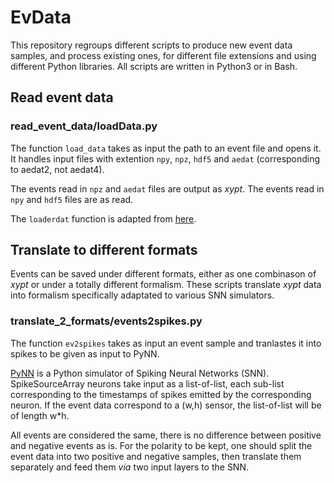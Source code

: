 # EvData
This repository regroups different scripts to produce new event data samples, and process existing ones, for different file extensions and using different Python libraries.
All scripts are written in Python3 or in Bash. 

## Read event data

### read_event_data/loadData.py
The function ```load_data``` takes as input the path to an event file and opens it. It handles input files with extention ```npy```, ```npz```, ```hdf5``` and ```aedat``` (corresponding to aedat2, not aedat4). 

The events read in ```npz``` and ```aedat``` files are output as *xypt*. The events read in ```npy``` and ```hdf5``` files are as read.

The ```loaderdat``` function is adapted from [here](https://github.com/SensorsINI/processAEDAT/blob/master/jAER_utils/loadaerdat.py).

## Translate to different formats
Events can be saved under different formats, either as one combinason of *xypt* or under a totally different formalism. These scripts translate *xypt* data into formalism specifically adaptated to various SNN simulators. 

### translate_2_formats/events2spikes.py
The function ```ev2spikes``` takes as input an event sample and tranlastes it into spikes to be given as input to PyNN.

[PyNN](http://neuralensemble.org/PyNN/) is a Python simulator of Spiking Neural Networks (SNN). SpikeSourceArray neurons take input as a list-of-list, each sub-list corresponding to the timestamps of spikes emitted by the corresponding neuron. If the event data correspond to a (w,h) sensor, the list-of-list will be of length w*h. 

All events are considered the same, there is no difference between positive and negative events as is. For the polarity to be kept, one should split the event data into two positive and negative samples, then translate them separately and feed them *via* two input layers to the SNN. 
